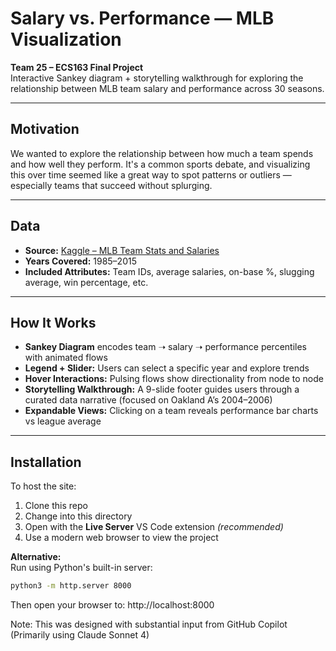 # Salary vs. Performance — MLB Visualization

**Team 25 – ECS163 Final Project**  
Interactive Sankey diagram + storytelling walkthrough for exploring the relationship between MLB team salary and performance across 30 seasons.

---

## Motivation

We wanted to explore the relationship between how much a team spends and how well they perform. It's a common sports debate, and visualizing this over time seemed like a great way to spot patterns or outliers — especially teams that succeed without splurging.

---

##  Data

- **Source:** [Kaggle – MLB Team Stats and Salaries](https://www.kaggle.com/)
- **Years Covered:** 1985–2015
- **Included Attributes:** Team IDs, average salaries, on-base %, slugging average, win percentage, etc.

---

## How It Works

- **Sankey Diagram** encodes team ➝ salary ➝ performance percentiles with animated flows  
- **Legend + Slider:** Users can select a specific year and explore trends  
- **Hover Interactions:** Pulsing flows show directionality from node to node  
- **Storytelling Walkthrough:** A 9-slide footer guides users through a curated data narrative (focused on Oakland A’s 2004–2006)  
- **Expandable Views:** Clicking on a team reveals performance bar charts vs league average  

---

## Installation

To host the site:

1. Clone this repo  
2. Change into this directory  
3. Open with the **Live Server** VS Code extension *(recommended)*  
4. Use a modern web browser to view the project

**Alternative:**  
Run using Python's built-in server:

```bash
python3 -m http.server 8000
```
Then open your browser to:
http://localhost:8000

Note: This was designed with substantial input from GitHub Copilot (Primarily using Claude Sonnet 4)
